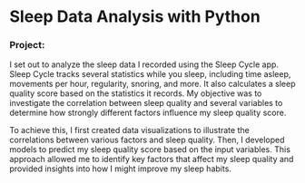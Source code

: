 # Sleep Data Analysis with Python

### Project:
I set out to analyze the sleep data I recorded using the Sleep Cycle app. Sleep Cycle tracks several statistics while you sleep, including time asleep, movements per hour, regularity, snoring, and more. It also calculates a sleep quality score based on the statistics it records. My objective was to investigate the correlation between sleep quality and several variables to determine how strongly different factors influence my sleep quality score.

To achieve this, I first created data visualizations to illustrate the correlations between various factors and sleep quality. Then, I developed models to predict my sleep quality score based on the input variables. This approach allowed me to identify key factors that affect my sleep quality and provided insights into how I might improve my sleep habits.
